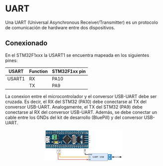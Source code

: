 # UART

Una UART (Universal Asynchronous Receiver/Transmitter) es un protocolo de comunicación de hardware entre dos dispositivos.


## Conexionado

En el STM32F1xxx la USART1 se encuentra mapeada en los siguientes pines:

| USART                       | Function   | STM32F1xx pin |
|-----------------------------|------------|---------------|
| USART1                      | RX         | PA10          |
|                             | TX         | PA9           |

La conexion entre el microcontrolador y el conversor USB-UART debe ser cruzada.
Es decir, el RX del STM32 (PA10) debe conectarse al TX del conversor USB-UART.
Analogamente, el TX del STM32 (PA9) debe conectarse al RX del conversor USB-UART.
Además, se debe conectar un cable entre los GNDs del kit de desarrollo (BluePill) y del conversor USB-UART.

<p align="center">
    <img width="50%" src="../img/uart_connection_stm32.png" alt="UART Connection STM32">
</p>


